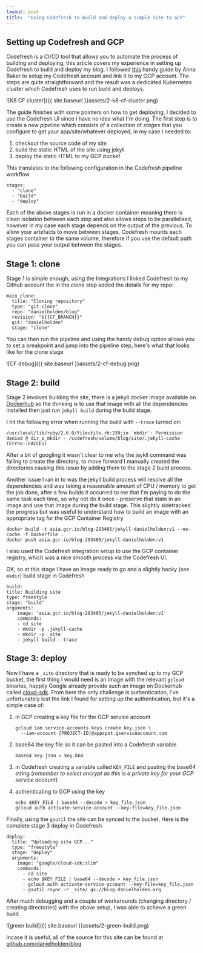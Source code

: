 ```yaml
---
layout: post
title:  "Using Codefresh to build and deploy a simple site to GCP"
---
```


## Setting up Codefresh and GCP
Codefresh is a CI/CD tool that allows you to automate the process of building and deploying, this article covers my experience in setting up Codefresh to build and deploy my blog. I followed [this](https://codefresh.io/howtos/deploying-applications-using-codefresh-google-cloud-platform-google-kubernetes-engine/) handy guide by Anna Baker to setup my Codefresh account and link it to my GCP account.  The steps are quite straightforward and the result was a dedicated Kubernetes cluster which Codefresh uses to run build and deploys.

![K8 CF cluster]({{ site.baseurl }}assets/2-k8-cf-cluster.png)

The guide finishes with some pointers on how to get deploying, I decided to use the Codefresh UI since I have no idea what I'm doing. The first step is to create a new _pipeline_ which consists of a collection of _stages_ that you configure to get your app/site/whatever deployed, in my case I needed to:

1. checkout the source code of my site
2. build the static HTML of the site using jekyll 
3. deploy the static HTML to my GCP _bucket_

This translates to the following configuration in the Codefresh pipeline workflow
  ```
  stages:
    - "clone"
    - "build"
    - "deploy"
  ```

Each of the above stages is run in a docker container meaning there is clean isolation between each step and also allows steps to be parallelised, however in my case each stage depends on the output of the previous.  To allow your artefacts to move between stages, Codefresh mounts each stages container to the same volume, therefore if you use the default path you can pass your output between the stages.

## Stage 1: clone

Stage 1 is simple enough, using the Integrations I linked Codefresh to my Github account the in the _clone_ step added the details for my repo:
  ```
  main_clone:
    title: "Cloning repository"
    type: "git-clone"
    repo: "danielholden/blog"
    revision: "${{CF_BRANCH}}"
    git: "danielholden"
    stage: "clone"
  ```

You can then run the pipeline and using the handy debug option allows you to set a breakpoint and jump into the pipeline step, here's what that looks like for the clone stage

![CF debug]({{ site.baseurl }}assets/2-cf-debug.png)

## Stage 2: build

Stage 2 involves building the site, there is a jekyll docker image available on [Dockerhub](https://hub.docker.com/r/jekyll/jekyll/) so the thinking is to use that image with all the dependencies installed then just run `jekyll build` during the build stage.

I hit the following error when running the build with `--trace` turned on:
  ```
  /usr/local/lib/ruby/2.6.0/fileutils.rb:239:in `mkdir': Permission denied @ dir_s_mkdir - /codefresh/volume/blog/site/.jekyll-cache (Errno::EACCES)               
  ```

After a bit of googling it wasn't clear to me why the jeykll command was failing to create the directory, to move forward I manually created the directories causing this issue by adding them to the stage 2 build process.

Another issue I ran in to was the jekyll build process will resolve all the dependencies and was taking a reasonable amount of CPU / memory to get the job done, after a few builds it occurred to me that I'm paying to do the same task each time, so why not do it once - preserve that state in an image and use that image during the build stage.  This slightly sidetracked the progress but was useful to understand how to build an image with an appropriate tag for the GCP Container Registry

  ```
  docker build -t asia.gcr.io/blog-293405/jekyll-danielholden:v1 --no-cache -f Dockerfile .
  docker push asia.gcr.io/blog-293405/jekyll-danielholden:v1
  ```

I also used the Codefresh integration setup to use the GCP container registry, which was a nice smooth process via the Codefresh UI.

OK; so at this stage I have an image ready to go and a slightly hacky (see `mkdir`) build stage in Codefresh

  ```
  build:
  title: Building site
  type: freestyle
  stage: "build"
  arguments:
      image: 'asia.gcr.io/blog-293405/jekyll-danielholden:v1'
      commands:
      - cd site
      - mkdir -p .jekyll-cache
      - mkdir -p _site
      - jekyll build --trace
  ```

## Stage 3: deploy

Now I have a `_site` directory that is ready to be synched up to my GCP bucket, the first thing I would need is an image with the relevant `gcloud` binaries, happily Google already provide such an image on Dockerhub called [cloud-sdk](https://hub.docker.com/r/google/cloud-sdk/).  From here the only challenge is authentication, I've unfortunately lost the link I found for setting up the authentication, but it's a simple case of:

1. in GCP creating a key file for the GCP service account
    ```
    gcloud iam service-accounts keys create key.json \
      --iam-account [PROJECT-ID]@appspot.gserviceaccount.com
    ```

1. base64 the key file so it can be pasted into a Codefresh variable
    ```
    base64 key.json > key.b64
    ```
2. in Codefresh creating a variable called `KEY_FILE` and pasting the base64 string (_remember to select encrypt as this is a private key for your GCP service account_)
3. authenticating to GCP using the key
    ```
    echo $KEY_FILE | base64 --decode > key_file.json
    gcloud auth activate-service-account --key-file=key_file.json
    ```

Finally, using the `gsutil` the site can be synced to the bucket.  Here is the complete stage 3 deploy in Codefresh.

```
deploy:
  title: "Uploading site GCP..."
  type: "freestyle"
  stage: "deploy"
  arguments:
    image: "google/cloud-sdk:slim"
    commands:
      - cd site
      - echo $KEY_FILE | base64 --decode > key_file.json
      - gcloud auth activate-service-account --key-file=key_file.json
      - gsutil rsync -r _site/ gs://blog.danielholden.org
```

After much debugging and a couple of workarounds (changing directory / creating directories) with the above setup, I was able to achieve a green build.

 ![green build]({{ site.baseurl }}assets/2-green-build.png)

Incase it is useful, all of the source for this site can be found at [github.com/danielholden/blog](https://github.com/danielholden/blog)